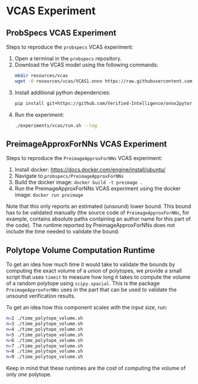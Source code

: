 # VCAS Experiment

## ProbSpecs VCAS Experiment

Steps to reproduce the ``probspecs`` VCAS experiment:
1. Open a terminal in the `probspecs` repository.
2. Download the VCAS model using the following commands:
    ```bash
    mkdir resources/vcas
    wget -O resources/vcas/VCAS1.onnx https://raw.githubusercontent.com/Zhang-Xiyue/PreimageApproxForNNs/2cc0dc47e447b83f1e18626272a75d5e16059f12/model_dir/VertCAS_1.onnx
    ```
3. Install additional python dependencies:
    ```bash
    pip install git+https://github.com/Verified-Intelligence/onnx2pytorch.git@8447c42c3192dad383e5598edc74dddac5706ee2
    ```
4. Run the experiment:
    ```bash
    ./experiments/vcas/run.sh --log
    ```

## PreimageApproxForNNs VCAS Experiment

Steps to reproduce the ``PreimageApproxForNNs`` VCAS experiment:
1. Install docker: https://docs.docker.com/engine/install/ubuntu/
2. Navigate to ``probspecs/PreimageApproxForNNs``
3. Build the docker image: `docker build -t preimage .`
4. Run the PreimageApproxForNNs VCAS experiment using the docker image: `docker run preimage`

Note that this only reports an estimated (unsound) lower bound. 
This bound has to be validated manually (the source code of `PreimageApproxForNNs`, for example, contains absolute paths containing an author name for this part of the code). 
The runtime reported by PreimageApproxForNNs does not include the time needed to validate the bound.

## Polytope Volume Computation Runtime

To get an idea how much time it would take to validate the bounds by computing the exact volume of a union of polytopes, we provide a small script that uses `timeit` to measure how long it takes to compute the volume of a random polytope using `scipy.spacial`. 
This is the package `PreimageApproxForNNs` uses in the part that can be used to validate the unsound verification results.

To get an idea how this component scales with the input size, run:
```bash
n=2 ./time_polytope_volume.sh
n=3 ./time_polytope_volume.sh
n=4 ./time_polytope_volume.sh
n=5 ./time_polytope_volume.sh
n=6 ./time_polytope_volume.sh
n=7 ./time_polytope_volume.sh
n=8 ./time_polytope_volume.sh
n=9 ./time_polytope_volume.sh
```
Keep in mind that these runtimes are the cost of computing the volume of only *one* polytope.
